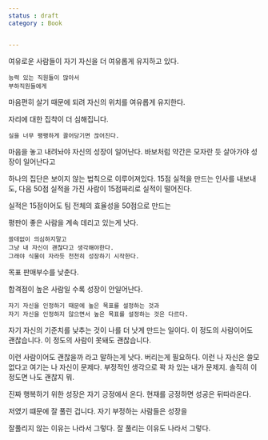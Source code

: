 ```yaml
---
status : draft
category : Book


---
```


여유로운 사람들이
자기 자신을 더 여유롭게 유지하고 있다.

```
능력 있는 직원들이 많아서
부하직원들에게 
```
마음편히 살기 때문에
되려 자신의 위치를 여유롭게 유지한다.

자리에 대한 집착이 더 심해집니다.

```
실을 너무 팽팽하게 끌어당기면 끊어진다.
```
마음을 놓고 내려놔야 자신의 성장이 일어난다.
바보처럼 약간은 모자란 듯 살아가야 성장이 일어난다고

하나의 집단은 보이지 않는 법칙으로 이루어져있다.
15점 실적을 만드는 인사를 내보내도,
다음 50점 실적을 가진 사람이 15점짜리로 실적이 떨어진다.

실적은 15점이어도
팀 전체의 효율성을 50점으로 만드는

평판이 좋은 사람을 계속 데리고 있는게 낫다.

```
쓸데없이 의심하지말고
그냥 내 자신이 괜찮다고 생각해야한다.
그래야 식물이 자라듯 천천히 성장하기 시작한다.
```

목표 판매부수를 낮춘다.

합격점이 높은 사람일 수록
성장이 안일어난다.

```
자기 자신을 인정하기 때문에 높은 목표를 설정하는 것과
자기 자신을 인정하지 않으면서 높은 목표를 설정하는 것은 다르다.
```

자기 자신의 기준치를 낮추는 것이 나를 더 낫게 만드는 일이다.
이 정도의 사람이어도 괜찮습니다.
이 정도의 사람이 못돼도 괜찮습니다.

이런 사람이어도 괜찮을까 라고 말하는게 낫다.
버리는게 필요하다.
이런 나 자신은 쓸모없다고 여기는 나 자신이 문제다.
부정적인 생각으로 꽉 차 있는 내가 문제지.
솔직히 이정도면 나도 괜찮지 뭐.

진짜 행복하기 위한 성장은
자기 긍정에서 온다.
현재를 긍정하면 성공은 뒤따라온다.

저였기 떄문에 잘 풀린 겁니다.
자기 부정하는 사람들은 성장을 

잘풀리지 않는 이유는 나라서 그렇다.
잘 풀리는 이유도 나라서 그렇다.
